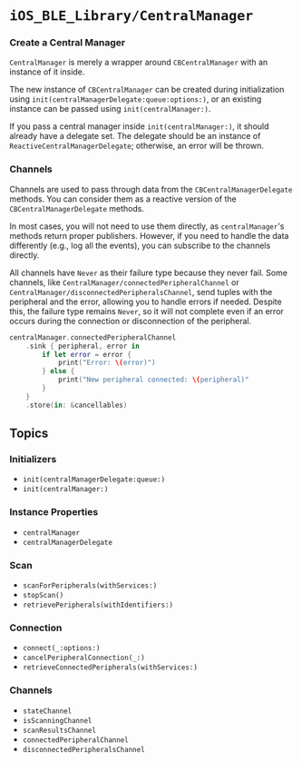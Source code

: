# ``iOS_BLE_Library/CentralManager``

### Create a Central Manager

``CentralManager`` is merely a wrapper around `CBCentralManager` with an instance of it inside.

The new instance of `CBCentralManager` can be created during initialization using ``init(centralManagerDelegate:queue:options:)``, or an existing instance can be passed using ``init(centralManager:)``.

If you pass a central manager inside ``init(centralManager:)``, it should already have a delegate set. The delegate should be an instance of ``ReactiveCentralManagerDelegate``; otherwise, an error will be thrown.

### Channels

Channels are used to pass through data from the `CBCentralManagerDelegate` methods.
You can consider them as a reactive version of the `CBCentralManagerDelegate` methods.

In most cases, you will not need to use them directly, as `centralManager`'s methods return proper publishers. However, if you need to handle the data differently (e.g., log all the events), you can subscribe to the channels directly.

All channels have `Never` as their failure type because they never fail. Some channels, like `CentralManager/connectedPeripheralChannel` or `CentralManager/disconnectedPeripheralsChannel`, send tuples with the peripheral and the error, allowing you to handle errors if needed. Despite this, the failure type remains `Never`, so it will not complete even if an error occurs during the connection or disconnection of the peripheral.

```swift
centralManager.connectedPeripheralChannel
    .sink { peripheral, error in
        if let error = error {
            print("Error: \(error)")
        } else {
            print("New peripheral connected: \(peripheral)"
        }
    }
    .store(in: &cancellables)
```

## Topics

### Initializers

- ``init(centralManagerDelegate:queue:)``
- ``init(centralManager:)``

### Instance Properties

- ``centralManager``
- ``centralManagerDelegate``

### Scan

- ``scanForPeripherals(withServices:)``
- ``stopScan()``
- ``retrievePeripherals(withIdentifiers:)``

### Connection

- ``connect(_:options:)``
- ``cancelPeripheralConnection(_:)``
- ``retrieveConnectedPeripherals(withServices:)``

### Channels

- ``stateChannel``
- ``isScanningChannel``
- ``scanResultsChannel``
- ``connectedPeripheralChannel``
- ``disconnectedPeripheralsChannel``
